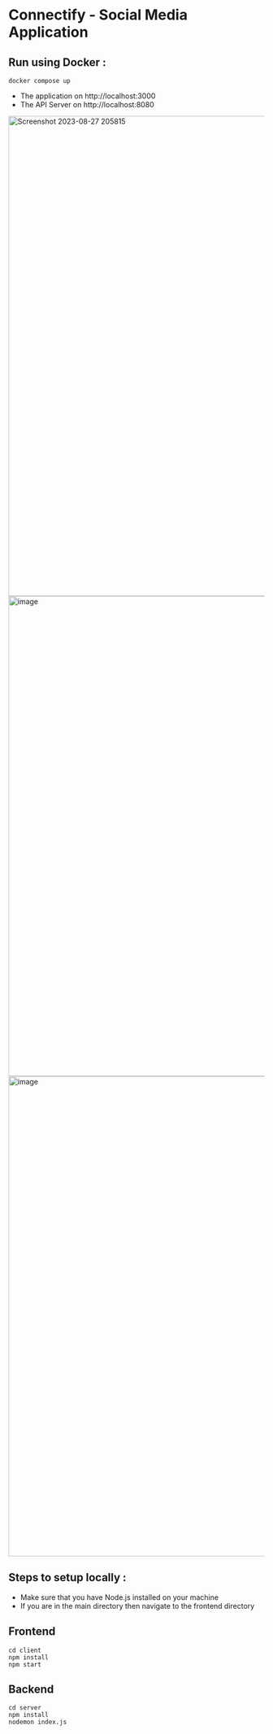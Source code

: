 # Connectify - Social Media Application

## Run using Docker :
```
docker compose up
```
- The application on http://localhost:3000
- The API Server on http://localhost:8080


<img width="945" alt="Screenshot 2023-08-27 205815" src="https://github.com/A158-debug/Connectify/assets/76657113/f07950f4-c359-4e40-a9a5-e694198b9c1e">
<img width="945" alt="image" src="https://github.com/A158-debug/Connectify/assets/76657113/9e9bece4-b4bb-4b90-bdf7-77e5cd93d8e0">
<img width="945" alt="image" src="https://github.com/A158-debug/Connectify/assets/76657113/a12ff057-b97c-414a-8c4d-79fb852d4585">


## Steps to setup locally :
- Make sure that you have Node.js installed on your machine
- If you are in the main directory then navigate to the frontend directory

## Frontend
```
cd client
npm install
npm start
```

## Backend
```
cd server
npm install
nodemon index.js
```

